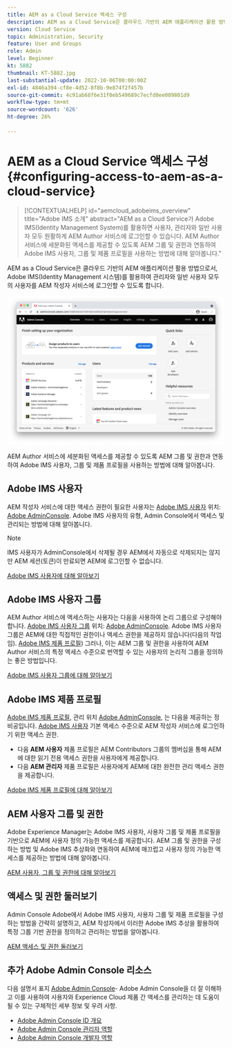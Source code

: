 ```yaml
---
title: AEM as a Cloud Service 액세스 구성
description: AEM as a Cloud Service은 클라우드 기반의 AEM 애플리케이션 활용 방법으로서, Adobe IMS(Identity Management 시스템)를 활용하여 관리자와 일반 사용자 모두의 AEM 작성자 서비스에 로그인할 수 있도록 합니다. Adobe IMS 사용자, 사용자 그룹 및 제품 프로필을 모두 AEM 그룹 및 권한과 함께 사용하여 AEM 작성자에게 특정 액세스 권한을 제공하는 방법에 대해 알아봅니다.
version: Cloud Service
topic: Administration, Security
feature: User and Groups
role: Admin
level: Beginner
kt: 5882
thumbnail: KT-5882.jpg
last-substantial-update: 2022-10-06T00:00:00Z
exl-id: 4846a394-cf8e-4d52-8f8b-9e874f2f457b
source-git-commit: 4c91ab68f6e31f0eb549689c7ecfd0ee009801d9
workflow-type: tm+mt
source-wordcount: '626'
ht-degree: 26%

---
```


# AEM as a Cloud Service 액세스 구성 {#configuring-access-to-aem-as-a-cloud-service}

>[!CONTEXTUALHELP]
>id="aemcloud_adobeims_overview"
>title="Adobe IMS 소개"
>abstract="AEM as a Cloud Service가 Adobe IMS(Identity Management System)를 활용하면 사용자, 관리자와 일반 사용자 모두 원활하게 AEM Author 서비스에 로그인할 수 있습니다. AEM Author 서비스에 세분화된 액세스를 제공할 수 있도록 AEM 그룹 및 권한과 연동하여 Adobe IMS 사용자, 그룹 및 제품 프로필을 사용하는 방법에 대해 알아봅니다."

AEM as a Cloud Service은 클라우드 기반의 AEM 애플리케이션 활용 방법으로서, Adobe IMS(Identity Management 시스템)를 활용하여 관리자와 일반 사용자 모두의 사용자를 AEM 작성자 서비스에 로그인할 수 있도록 합니다.

![Adobe Admin Console](./assets/hero.png)

AEM Author 서비스에 세분화된 액세스를 제공할 수 있도록 AEM 그룹 및 권한과 연동하여 Adobe IMS 사용자, 그룹 및 제품 프로필을 사용하는 방법에 대해 알아봅니다.

## Adobe IMS 사용자

AEM 작성자 서비스에 대한 액세스 권한이 필요한 사용자는 [Adobe IMS 사용자](https://helpx.adobe.com/kr/enterprise/using/set-up-identity.html) 위치: [Adobe AdminConsole](https://adminconsole.adobe.com). Adobe IMS 사용자의 유형, Admin Console에서 액세스 및 관리되는 방법에 대해 알아봅니다.

>[!NOTE]
>
>IMS 사용자가 AdminConsole에서 삭제될 경우 AEM에서 자동으로 삭제되지는 않지만 AEM 세션(토큰)이 만료되면 AEM에 로그인할 수 없습니다.


[Adobe IMS 사용자에 대해 알아보기](./adobe-ims-users.md)

## Adobe IMS 사용자 그룹

AEM Author 서비스에 액세스하는 사용자는 다음을 사용하여 논리 그룹으로 구성해야 합니다. [Adobe IMS 사용자 그룹](https://helpx.adobe.com/kr/enterprise/using/user-groups.html) 위치: [Adobe AdminConsole](https://adminconsole.adobe.com). Adobe IMS 사용자 그룹은 AEM에 대한 직접적인 권한이나 액세스 권한을 제공하지 않습니다(다음의 작업임). [Adobe IMS 제품 프로필](#adobe-ims-product-profiles)) 그러나, 이는 AEM 그룹 및 권한을 사용하여 AEM Author 서비스의 특정 액세스 수준으로 번역할 수 있는 사용자의 논리적 그룹을 정의하는 좋은 방법입니다.

[Adobe IMS 사용자 그룹에 대해 알아보기](./adobe-ims-user-groups.md)

## Adobe IMS 제품 프로필

[Adobe IMS 제품 프로필](https://helpx.adobe.com/enterprise/using/manage-permissions-and-roles.html), 관리 위치 [Adobe AdminConsole](https://adminconsole.adobe.com), 는 다음을 제공하는 정비공입니다. [Adobe IMS 사용자](#adobe-ims-users) 기본 액세스 수준으로 AEM 작성자 서비스에 로그인하기 위한 액세스 권한.

+ 다음 __AEM 사용자__ 제품 프로필은 AEM Contributors 그룹의 멤버십을 통해 AEM에 대한 읽기 전용 액세스 권한을 사용자에게 제공합니다.
+ 다음 __AEM 관리자__ 제품 프로필은 사용자에게 AEM에 대한 완전한 관리 액세스 권한을 제공합니다.

[Adobe IMS 제품 프로필에 대해 알아보기](./adobe-ims-product-profiles.md)

## AEM 사용자 그룹 및 권한

Adobe Experience Manager는 Adobe IMS 사용자, 사용자 그룹 및 제품 프로필을 기반으로 AEM에 사용자 정의 가능한 액세스를 제공합니다. AEM 그룹 및 권한을 구성하는 방법 및 Adobe IMS 추상화와 연동하여 AEM에 매끄럽고 사용자 정의 가능한 액세스를 제공하는 방법에 대해 알아봅니다.

[AEM 사용자, 그룹 및 권한에 대해 알아보기](./aem-users-groups-and-permissions.md)

## 액세스 및 권한 둘러보기

Admin Console Adobe에서 Adobe IMS 사용자, 사용자 그룹 및 제품 프로필을 구성하는 방법을 간략히 설명하고, AEM 작성자에서 이러한 Adobe IMS 추상을 활용하여 특정 그룹 기반 권한을 정의하고 관리하는 방법을 알아봅니다.

[AEM 액세스 및 권한 둘러보기](./walk-through.md)

## 추가 Adobe Admin Console 리소스

다음 설명서 표지 [Adobe Admin Console](https://adminconsole.adobe.com)- Adobe Admin Console을 더 잘 이해하고 이를 사용하여 사용자와 Experience Cloud 제품 간 액세스를 관리하는 데 도움이 될 수 있는 구체적인 세부 정보 및 우려 사항.

+ [Adobe Admin Console ID 개요](https://helpx.adobe.com/kr/enterprise/using/identity.html)
+ [Adobe Admin Console 관리자 역할](https://helpx.adobe.com/enterprise/using/admin-roles.html)
+ [Adobe Admin Console 개발자 역할](https://helpx.adobe.com/enterprise/using/manage-developers.html)
